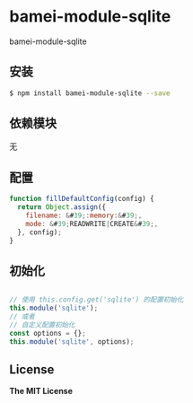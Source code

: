 # bamei-module-sqlite

bamei-module-sqlite

## 安装

```bash
$ npm install bamei-module-sqlite --save
```

## 依赖模块

无


## 配置

```javascript
function fillDefaultConfig(config) {
  return Object.assign({
    filename: &#39;:memory:&#39;,
    mode: &#39;READWRITE|CREATE&#39;,
  }, config);
}
```

## 初始化

```javascript

// 使用 this.config.get('sqlite') 的配置初始化
this.module('sqlite');
// 或者
// 自定义配置初始化
const options = {};
this.module('sqlite', options);
```

## License

**The MIT License**

